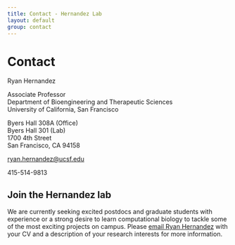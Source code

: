 ```yaml
---
title: Contact - Hernandez Lab
layout: default
group: contact
---
```

# Contact

Ryan Hernandez

Associate Professor  
Department of Bioengineering and Therapeutic Sciences  
University of California, San Francisco

Byers Hall 308A (Office)  
Byers Hall 301 (Lab)  
1700 4th Street  
San Francisco, CA 94158

ryan.hernandez@ucsf.edu

415-514-9813

## Join the Hernandez lab

We are currently seeking excited postdocs and graduate students with experience or a strong desire to learn computational biology to tackle some of the most exciting projects on campus. Please [email Ryan Hernandez](mailto:ryan.hernandez@ucsf.edu) with your CV and a description of your research interests for more information.